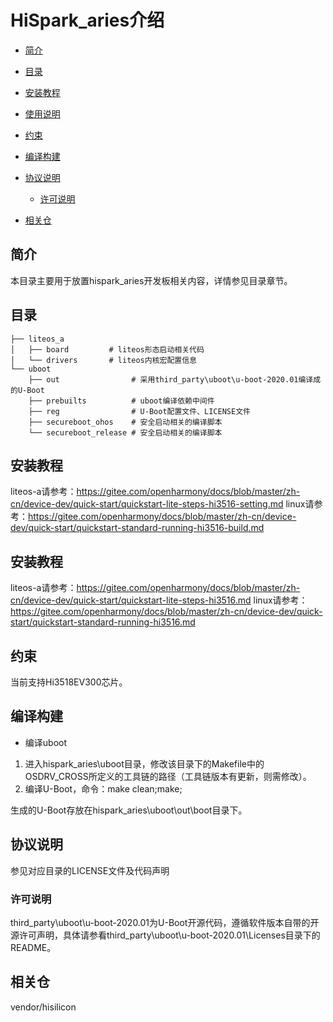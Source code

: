 # HiSpark\_aries介绍<a name="ZH-CN_TOPIC_0000001142448981"></a>

-   [简介](#section11660541593)
-   [目录](#section161941989596)
-   [安装教程](#section161941989597)
-   [使用说明](#section161941989598)
-   [约束](#section119744591305)
-   [编译构建](#section137768191623)
-   [协议说明](#section1312121216216)
    -   [许可说明](#section129654513264)

-   [相关仓](#section1371113476307)

## 简介<a name="section11660541593"></a>

本目录主要用于放置hispark_aries开发板相关内容，详情参见目录章节。

## 目录<a name="section161941989596"></a>

```
├── liteos_a
│   ├── board         # liteos形态启动相关代码
│   └── drivers       # liteos内核宏配置信息
└── uboot
    ├── out                # 采用third_party\uboot\u-boot-2020.01编译成的U-Boot
    ├── prebuilts          # uboot编译依赖中间件
    ├── reg                # U-Boot配置文件、LICENSE文件
    ├── secureboot_ohos    # 安全启动相关的编译脚本
    └── secureboot_release # 安全启动相关的编译脚本
```

## 安装教程<a name="section161941989597"></a>

liteos-a请参考：https://gitee.com/openharmony/docs/blob/master/zh-cn/device-dev/quick-start/quickstart-lite-steps-hi3516-setting.md
linux请参考：https://gitee.com/openharmony/docs/blob/master/zh-cn/device-dev/quick-start/quickstart-standard-running-hi3516-build.md

## 安装教程<a name="section161941989598"></a>

liteos-a请参考：https://gitee.com/openharmony/docs/blob/master/zh-cn/device-dev/quick-start/quickstart-lite-steps-hi3516.md
linux请参考：https://gitee.com/openharmony/docs/blob/master/zh-cn/device-dev/quick-start/quickstart-standard-running-hi3516.md

## 约束<a name="section119744591305"></a>

当前支持Hi3518EV300芯片。

## 编译构建<a name="section137768191623"></a>

-   编译uboot

1.  进入hispark\_aries\\uboot目录，修改该目录下的Makefile中的OSDRV\_CROSS所定义的工具链的路径（工具链版本有更新，则需修改）。
2.  编译U-Boot，命令：make clean;make;

生成的U-Boot存放在hispark\_aries\\uboot\\out\\boot目录下。


## 协议说明<a name="section1312121216216"></a>

参见对应目录的LICENSE文件及代码声明

### 许可说明<a name="section129654513264"></a>

third\_party\\uboot\\u-boot-2020.01为U-Boot开源代码，遵循软件版本自带的开源许可声明，具体请参看third\_party\\uboot\\u-boot-2020.01\\Licenses目录下的README。

## 相关仓<a name="section1371113476307"></a>

vendor/hisilicon

